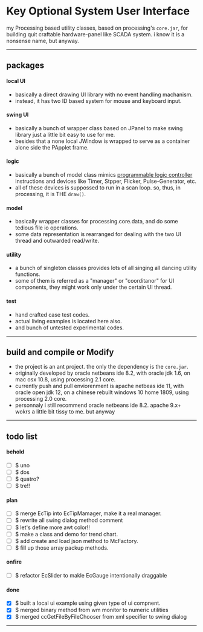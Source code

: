 Key Optional System User Interface
===
my Processing based utility classes, based on processing's `core.jar`, 
for building quit craftable hardware-panel like SCADA system.
i know it is a nonsense name, but anyway. 

---
## packages

#### local UI
- basically a direct drawing UI library with no event handling machanism.
- instead, it has two ID based system for mouse and keyboard input.

#### swing UI
- basically a bunch of wrapper class based on JPanel
  to make swing library just a little bit easy to use for me. 
- besides that a none local JWindow is wrapped
  to serve as a container alone side the PApplet frame. 

#### logic
- basically a bunch of model class mimics
  [programmable logic controller](https://en.wikipedia.org/wiki/Programmable_logic_controller)  instructions and devices like Timer, Stpper, Flicker, Pulse-Generator, etc. 
- all of these devices is suppossed to run in a scan loop.
  so, thus, in processing, it is THE `draw()`. 

#### model
- basically wrapper classes for processing.core.data, 
  and do some tedious file io operations.
- some data representation is rearranged for dealing with the two UI thread 
  and outwarded read/write.

#### utility
- a bunch of singleton classes provides
  lots of all singing all dancing utility functions. 
- some of them is referred as a "manager" or "coorditanor" for UI components,
  they might work only under the certain UI thread.

#### test
- hand crafted case test codes.
- actual living examples is located here also.
- and bunch of untested experimental codes.

---
## build and compile or Modify
- the project is an ant project. the only the dependency is the `core.jar`.
- originally developed by oracle netbeans ide 8.2, 
  with oracle jdk 1.6, 
  on mac osx 10.8,
  using processing 2.1 core. 
- currently push and pull enviorenment is apache netbeas ide 11,
  with oracle open jdk 12,
  on a chinese rebuilt windows 10 home 1809,
  using processing 2.0 core. 
- personnaly i still recommend oracle netbeans ide 8.2.
  apache 9.x+ wokrs a little bit tissy to me. 
  but anyway

---
## todo list

#### behold

- [ ] $ uno
- [ ] $ dos
- [ ] $ quatro? 
- [ ] $ tre!!

#### plan 

- [ ] $ merge EcTip into EcTipMamager, make it a real manager.
- [ ] $ rewrite all swing dialog method comment
- [ ] $ let's define more awt color!!
- [ ] $ make a class and demo for trend chart.
- [ ] $ add create and load json method to McFactory.
- [ ] $ fill up those array packup methods.

#### onfire

- [ ] $ refactor EcSlider to makle EcGauge intentionally draggable

#### done

- [x] $ built a local ui example using given type of ui compnent.
- [x] $ merged binary method from wm monitor to numeric utilities
- [x] $ merged ccGetFileByFileChooser from xml specifier to swing dialog

<hr><!--eof-->
